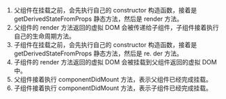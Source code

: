 1. 父组件在挂载之前，会先执行自己的 constructor 构造函数，接着是 getDerivedStateFromProps 静态方法，然后是 render 方法。  
2. 父组件的 render 方法返回的虚拟 DOM 会被传递给子组件，子组件接着执行自己的生命周期方法。  
3. 子组件在挂载之前，会先执行自己的 constructor 构造函数，接着是 getDerivedStateFromProps 静态方法，然后是 re. der 方法。  
4. 子组件的 render 方法返回的虚拟 DOM 会被挂载到父组件返回的虚拟 DOM 中。  
5. 父组件接着执行 componentDidMount 方法，表示父组件已经完成挂载。  
6. 子组件接着执行 componentDidMount 方法，表示子组件已经完成挂载。  